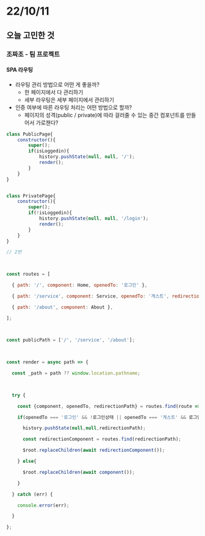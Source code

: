 # 22/10/11

## 오늘 고민한 것

### 조짜조 - 팀 프로젝트

#### SPA 라우팅

- 라우팅 관리 방법으로 어떤 게 좋을까?
	- 한 페이지에서 다 관리하기
	- 세부 라우팅은 세부 페이지에서 관리하기
- 인증 여부에 따른 라우팅 처리는 어떤 방법으로 할까?
	- 페이지의 성격(public / private)에 따라 걸러줄 수 있는 중간 컴포넌트를 만들어서 가로챈다?

```jsx
class PublicPage{
	constructor(){
		super();
		if(isLoggedin){
			history.pushState(null, null, '/');
			render();
		}
	}
}


class PrivatePage{
	constructor(){
		super();
		if(!isLoggedin){
			history.pushState(null, null, '/login');
			render();
		}
	}
}

// 2번

  

const routes = [

  { path: '/', component: Home, openedTo: '로그인' },

  { path: '/service', component: Service, openedTo: '게스트', redirectionPath: '/' },

  { path: '/about', component: About },

];

  

const publicPath = ['/', '/service', '/about'];

  

const render = async path => {

  const _path = path ?? window.location.pathname;

  

  try {

    const {component, openedTo, redirectionPath} = routes.find(route => route.path === _path)?.component || NotFound;

    if(openedTo === '로그인' && !로그인상태 || openedTo === '게스트' && 로그인상태){

      history.pushState(null,null,redirectionPath);

      const redirectionComponent = routes.find(redirectionPath);

      $root.replaceChildren(await redirectionComponent());

    } else{

      $root.replaceChildren(await component());

    }

  } catch (err) {

    console.error(err);

  }

};
```


